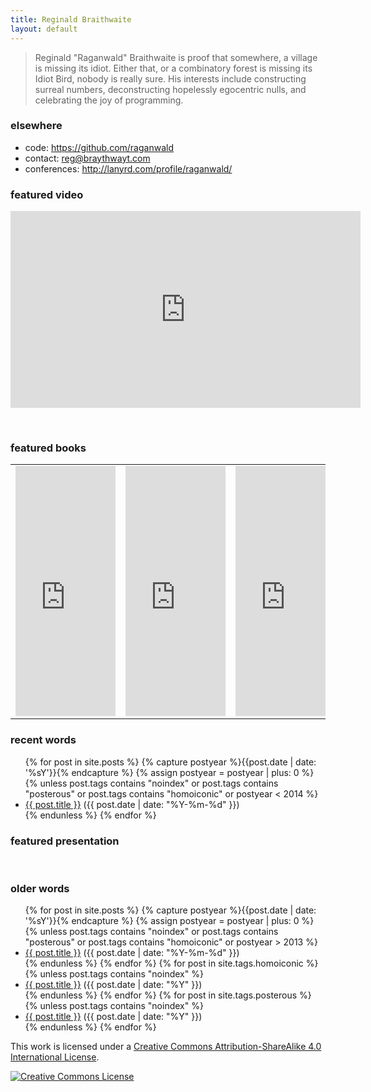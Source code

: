 ```yaml
---
title: Reginald Braithwaite
layout: default
---
```


> Reginald "Raganwald" Braithwaite is proof that somewhere, a village is missing its idiot. Either that, or a combinatory forest is missing its Idiot Bird, nobody is really sure. His interests include constructing surreal numbers, deconstructing hopelessly egocentric nulls, and celebrating the joy of programming.

### elsewhere

* code: <a href="https://github.com/raganwald">https://github.com/raganwald</a>
* contact: <a href="mailto:reg@braythwayt.com">reg@braythwayt.com</a>
* conferences: <a href="http://lanyrd.com/profile/raganwald/">http://lanyrd.com/profile/raganwald/</a>

### featured video

<iframe width="560" height="315" src="https://www.youtube.com/embed/uYcAjr2J_rU" frameborder="0" allowfullscreen></iframe>

<p>&nbsp;</p>

### featured books

<table>
  <tr>
    <td><iframe width="160" height="400" src="https://leanpub.com/javascript-spessore/embed" frameborder="0" allowtransparency="true"></iframe></td>
    <td><iframe width="160" height="400" src="https://leanpub.com/javascript-allonge/embed" frameborder="0" allowtransparency="true"></iframe></td>
    <td><iframe width="160" height="400" src="https://leanpub.com/coffeescript-ristretto/embed" frameborder="0" allowtransparency="true"></iframe></td>
  </tr>
</table>

### recent words

<div class="related">
  <ul>
    {% for post in site.posts %}
      {% capture postyear %}{{post.date | date: '%sY'}}{% endcapture %}
      {% assign postyear = postyear | plus: 0 %}
      {% unless post.tags contains "noindex" or post.tags contains "posterous" or post.tags contains "homoiconic" or postyear < 2014 %}
        <li>
          <a href="{{ post.url }}">{{ post.title }}</a> (<span>{{ post.date | date: "%Y-%m-%d" }}</span>)
        </li>
      {% endunless %}
    {% endfor %}
  </ul>
</div>

### featured presentation

<script async class="speakerdeck-embed" data-slide="2" data-id="20a98ac01cff01321db1664d3453dee6" data-ratio="1.77777777777778" src="//speakerdeck.com/assets/embed.js"></script>

<p>&nbsp;</p>

[w]: ./2011/11/01/williams-master-of-the-comefrom.html

### older words

<div class="related">
  <ul>
    {% for post in site.posts %}
      {% capture postyear %}{{post.date | date: '%sY'}}{% endcapture %}
      {% assign postyear = postyear | plus: 0 %}
      {% unless post.tags contains "noindex" or post.tags contains "posterous" or post.tags contains "homoiconic" or postyear > 2013 %}
        <li>
          <a href="{{ post.url }}">{{ post.title }}</a> (<span>{{ post.date | date: "%Y-%m-%d" }}</span>)
        </li>
      {% endunless %}
    {% endfor %}
    {% for post in site.tags.homoiconic %}
      {% unless post.tags contains "noindex" %}
        <li>
          <a href="{{ post.url }}">{{ post.title }}</a> (<span>{{ post.date | date: "%Y" }}</span>)
        </li>
      {% endunless %}
    {% endfor %}
    {% for post in site.tags.posterous %}
      {% unless post.tags contains "noindex" %}
        <li>
          <a href="{{ post.url }}">{{ post.title }}</a> (<span>{{ post.date | date: "%Y" }}</span>)
        </li>
      {% endunless %}
    {% endfor %}
  </ul>
</div>

This work is licensed under a <a rel="license" href="http://creativecommons.org/licenses/by-sa/4.0/">Creative Commons Attribution-ShareAlike 4.0 International License</a>.

<a rel="license" href="http://creativecommons.org/licenses/by-sa/4.0/"><img alt="Creative Commons License" style="border-width:0" src="http://i.creativecommons.org/l/by-sa/4.0/80x15.png" /></a>
